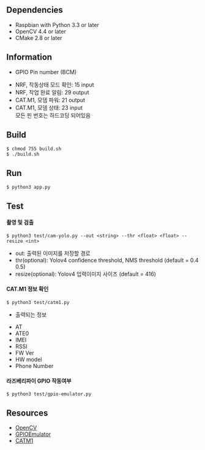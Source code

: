 ## Dependencies
- Raspbian with Python 3.3 or later
- OpenCV 4.4 or later
- CMake 2.8 or later

## Information
* GPIO Pin number (BCM)
- NRF, 작동상태 모드 확인: 15 input   
- NRF, 작업 완료 알림: 29 output   
- CAT.M1, 모뎀 파워: 21 output   
- CAT.M1, 모뎀 상태: 23 input   
모든 핀 번호는 하드코딩 되어있음   

## Build
~~~
$ chmod 755 build.sh
$ ./build.sh
~~~

## Run
~~~
$ python3 app.py
~~~

## Test
#### 촬영 및 검출
~~~ 
$ python3 test/cam-yolo.py --out <string> --thr <float> <float> --resize <int>
~~~
* out: 출력된 이미지를 저장할 경로
* thr(optional): Yolov4 confidence threshold, NMS threshold (default = 0.4 0.5)
* resize(optional): Yolov4 입력이미지 사이즈 (default = 416)

#### CAT.M1 정보 확인
~~~
$ python3 test/catm1.py
~~~
* 출력되는 정보
- AT   
- ATE0   
- IMEI   
- RSSI   
- FW Ver   
- HW model   
- Phone Number   

#### 라즈베리파이 GPIO 작동여부 
~~~
$ python3 test/gpio-emulator.py
~~~

## Resources
* [OpenCV](https://opencv.org/)
* [GPIOEmulator](https://sourceforge.net/projects/pi-gpio-emulator/)
* [CATM1](https://github.com/codezoo-ltd/CAT.M1_RaspberryPi/)
